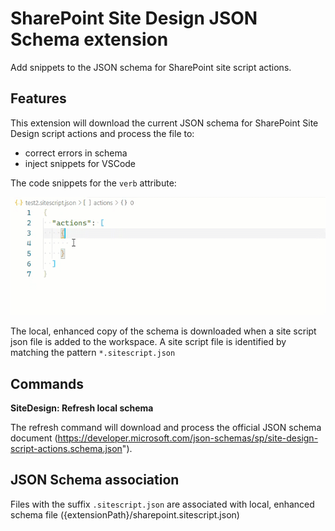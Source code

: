 # SharePoint Site Design JSON Schema extension

Add snippets to the JSON schema for SharePoint site script actions.

## Features

This extension will download the current JSON schema for SharePoint Site Design script actions and process the file to:
- correct errors in schema
- inject snippets for VSCode

The code snippets for the `verb` attribute:

![Action IntelliSense](media/readme1.gif)

The local, enhanced copy of the schema is downloaded when a site script json file is added to the workspace. A site script file is identified by matching the pattern `*.sitescript.json`


## Commands

**SiteDesign: Refresh local schema**

The refresh command will download and process the official JSON schema document (https://developer.microsoft.com/json-schemas/sp/site-design-script-actions.schema.json").


## JSON Schema association

Files with the suffix `.sitescript.json` are associated with local, enhanced schema file ({extensionPath}/sharepoint.sitescript.json)
